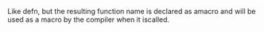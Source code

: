 Like defn, but the resulting function name is declared as amacro and will be used as a macro by the compiler when it iscalled.